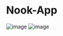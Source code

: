 # Nook-App

![image](https://user-images.githubusercontent.com/35940208/150701805-3129908d-25e1-43d3-8397-6cf003cd108b.png)
![image](https://user-images.githubusercontent.com/35940208/150701827-70aede23-2b3c-4b31-9336-b8bf4a8f0d5a.png)
